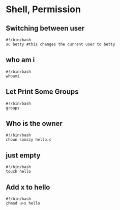 # Shell, Permission 

## Switching between user 
``` 
#!/bin/bash 
su betty #this changes the current user to betty
``` 

## who am i 
`````
#!/bin/bash 
whoami
`````

## Let Print Some Groups 
``` 
#!/bin/bash 
groups 
``` 

## Who is the owner 
``` 
#!/bin/bash
chown somzzy hello.c 
```

## just empty 
``` 
#!/bin/bash 
touch hello 
```

## Add x to hello 
``` 
#!/bin/bash 
chmod u+x hello 
```
